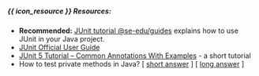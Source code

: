 ##### {{ icon_resource }} Resources:


* **Recommended:** [JUnit tutorial @se-edu/guides](https://se-education.org/guides/tutorials/junit.html) explains how to use JUnit in your Java project.
* [JUnit Official User Guide](https://junit.org/junit5/docs/current/user-guide/)
* [JUnit 5 Tutorial – Common Annotations With Examples](https://devqa.io/junit-5-annotations/) - a short tutorial
* How to test private methods in Java?
  [ [short answer](http://stackoverflow.com/questions/34571/whats-the-proper-way-to-test-a-class-with-private-methods-using-junit) ]
  [ [long answer](http://www.artima.com/suiterunner/private.html) ]

